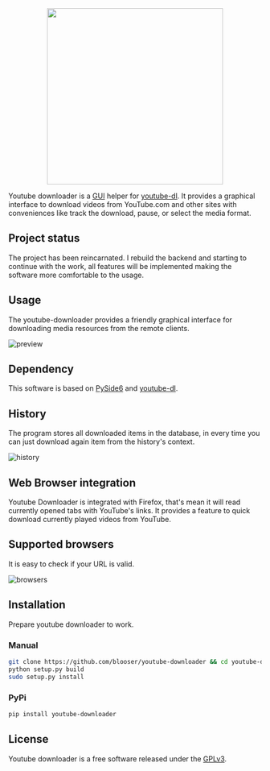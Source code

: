 


<div align="center">
	<img src="https://raw.githubusercontent.com/blooser/youtube-downloader/08c713ea717a2a723d06ef4faeb19f9bbdf04784/youtubedownloader/resources/youtube-downloader-with-text.svg" width="350" height="350">
</div>

Youtube downloader is a [GUI](https://en.wikipedia.org/wiki/Graphical_user_interface) helper for [youtube-dl](https://github.com/ytdl-org/youtube-dl/). It provides a graphical interface to download videos from YouTube.com and other sites with conveniences like track the download, pause, or select the media format.

## Project status

The project has been reincarnated. I rebuild the backend and starting to continue with the work, all features will be implemented making the software more comfortable to the usage.

## Usage

The youtube-downloader provides a friendly graphical interface for downloading media resources from the remote clients.

![preview](https://i.postimg.cc/GhpsTpLT/Zrzut-ekranu-Deepin-plasmashell-20220629190129.png)

## Dependency

This software is based on [PySide6](https://www.qt.io/qt-for-python) and [youtube-dl](https://github.com/ytdl-org/youtube-dl/).

## History

The program stores all downloaded items in the database, in every time you can just download again item from the history's context.

![history](https://i.postimg.cc/4x77wFhJ/Zrzut-ekranu-Deepin-plasmashell-20220629190155.png)

## Web Browser integration

Youtube Downloader is integrated with Firefox, that's mean it will read currently opened tabs with YouTube's links. It provides a feature to quick download currently played videos from YouTube.

## Supported browsers

It is easy to check if your URL is valid.

![browsers](https://i.postimg.cc/tCmn3HJS/Zrzut-ekranu-Deepin-plasmashell-20220629190210.png)

## Installation

Prepare youtube downloader to work.

### Manual

```bash
git clone https://github.com/blooser/youtube-downloader && cd youtube-downloader
python setup.py build
sudo setup.py install 
```

### PyPi

```bash
pip install youtube-downloader
```

## License

Youtube downloader is a free software released under the [GPLv3](https://www.gnu.org/licenses/gpl-3.0.en.html).




